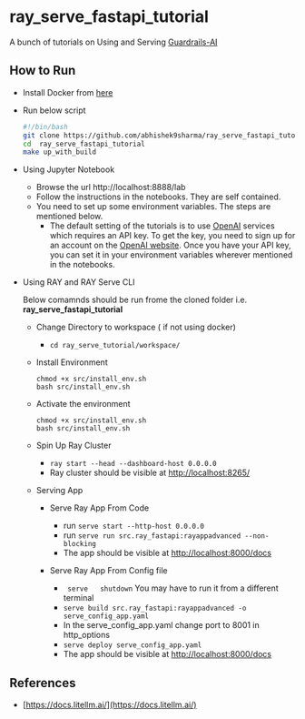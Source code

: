 # ray_serve_fastapi_tutorial
A bunch of tutorials on Using and Serving [Guardrails-AI](https://www.guardrailsai.com/)


## How to Run
- Install Docker from [here](https://docs.docker.com/get-docker/)
- Run below script
    ```bash
    #!/bin/bash
    git clone https://github.com/abhishek9sharma/ray_serve_fastapi_tutorial.git
    cd  ray_serve_fastapi_tutorial
    make up_with_build 
    ```
- Using Jupyter Notebook
    - Browse the url http://localhost:8888/lab
    - Follow the instructions in the notebooks. They are self contained. 
    -  You need to set up some environment variables. The steps are mentioned below. 
        - The default setting of the tutorials is to use [OpenAI](https://openai.com/) services which requires an API key. To get the key, you need to sign up for an account on the [OpenAI website](https://openai.com/product). Once you have your API key, you can set it in your environment variables wherever mentioned in the notebooks.


- Using RAY and RAY Serve CLI

    Below comamnds should be run frome the cloned folder i.e. __ray_serve_fastapi_tutorial__

    - Change Directory to workspace ( if not using docker)
        -  ``` cd ray_serve_tutorial/workspace/ ```
    
    -  Install Environment
        
        ```
        chmod +x src/install_env.sh
        bash src/install_env.sh
        ```

    -  Activate the environment

        ```
        chmod +x src/install_env.sh
        bash src/install_env.sh
        ```


    -  Spin Up Ray Cluster
        
        - ``` ray start --head --dashboard-host 0.0.0.0  ```
        - Ray cluster should be visible at [http://localhost:8265/](http://localhost:8000/docs)

    -  Serving App
    
        - Serve Ray App From Code
            - run ```serve start --http-host 0.0.0.0 ```
            - run ``` serve run src.ray_fastapi:rayappadvanced --non-blocking ```
            - The app should be visible at [http://localhost:8000/docs](http://localhost:8000/docs)
        

        - Serve Ray App From Config file
            - ``` serve   shutdown``` You may have to run it from a different terminal
            -  ``` serve build src.ray_fastapi:rayappadvanced -o serve_config_app.yaml  ```
            - In the serve_config_app.yaml change port to 8001 in http_options
            -  ``` serve deploy serve_config_app.yaml  ```
            - The app should be visible at [http://localhost:8000/docs](http://localhost:8000/docs)
        


## References

- [https://docs.litellm.ai/](https://docs.litellm.ai/)
